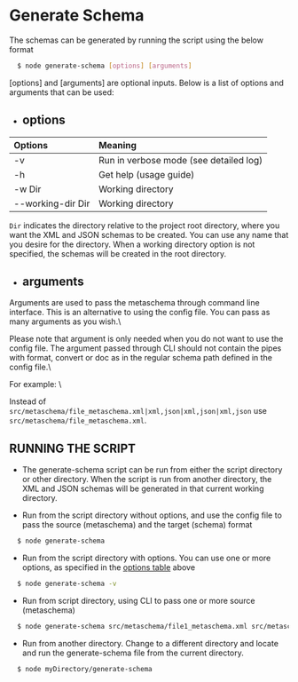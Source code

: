 # Generate Schema

The schemas can be generated by running the script using the below format

```sh
  $ node generate-schema [options] [arguments]
```

[options] and [arguments] are optional inputs. Below is a list of options and arguments that can be used:

- ## options

| Options           | Meaning                                  |
| :---------------- | :--------------------------------------- |
| -v                | Run in verbose mode (see detailed log)   |
| -h                | Get help (usage guide)                   |
| -w Dir            | Working directory                        |
| --working-dir Dir | Working directory                        |

`Dir` indicates the directory relative to the project root directory, where you want the XML and JSON schemas to be created. You can use any name that you desire for the directory.
When a working directory option is not specified, the schemas will be created in the root directory.

- ## arguments

Arguments are used to pass the metaschema through command line interface. This is an alternative to using the config file. You can pass as many arguments as you wish.\

Please note that argument is only needed when you do not want to use the config file. The argument passed through CLI should not contain the pipes with format, convert or doc as in the regular schema path defined in the config file.\

For example: \

Instead of `src/metaschema/file_metaschema.xml|xml,json|xml,json|xml,json` use `src/metaschema/file_metaschema.xml`.

## RUNNING THE SCRIPT

- The generate-schema script can be run from either the script directory or other directory. When the script is run from another directory, the XML and JSON schemas will be generated in that current working directory.

- Run from the script directory without options, and use the config file to pass the source (metaschema) and the target (schema) format

```sh
  $ node generate-schema
```

- Run from the script directory with options. You can use one or more options, as specified in the [options table](#options) above

```sh
  $ node generate-schema -v
```

- Run from script directory, using CLI to pass one or more source (metaschema)

```sh
  $ node generate-schema src/metaschema/file1_metaschema.xml src/metaschema/file2_metaschema.xml
```

- Run from another directory. Change to a different directory and locate and run the generate-schema file from the current directory.

```sh
  $ node myDirectory/generate-schema
```